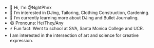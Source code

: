 - 👋 Hi, I’m @NghtPhnx
- 👀 I’m interested in DJing, Tailoring, Clothing Construction, Gardening.
- 🌱 I’m currently learning more about DJing and Bullet Journaling.
- 😄 Pronouns: He/They/Any
- ⚡ Fun fact: Went to school at SVA, Santa Monica College and UCR.
-  I am interested in the intersection of art and science for creative expression.

<!---
NghtPhnx/NghtPhnx is a ✨ special ✨ repository because its `README.md` (this file) appears on your GitHub profile.
You can click the Preview link to take a look at your changes.
--->
